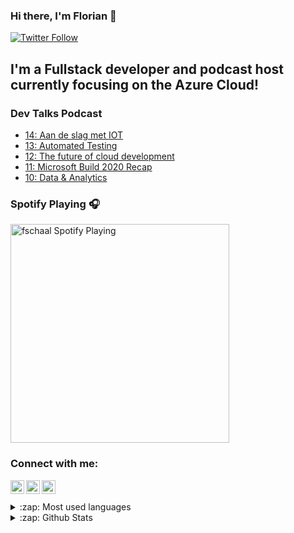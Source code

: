 ### Hi there, I'm Florian 👋
[![Twitter Follow](https://img.shields.io/twitter/follow/fschaal?color=1DA1F2&logo=twitter&style=for-the-badge)](https://twitter.com/intent/follow?original_referer=https%3A%2F%2Fgithub.com%2Ffschaal&screen_name=fschaal)

## I'm a Fullstack developer and podcast host currently focusing on the Azure Cloud!

### Dev Talks Podcast
<!-- DevTalks:START -->
- [14: Aan de slag met IOT](https://anchor.fm/dev-talks/episodes/14-Aan-de-slag-met-IOT-ei61ij)
- [13: Automated Testing](https://anchor.fm/dev-talks/episodes/13-Automated-Testing-ei61i4)
- [12: The future of cloud development](https://anchor.fm/dev-talks/episodes/12-The-future-of-cloud-development-ei61ic)
- [11: Microsoft Build 2020 Recap](https://anchor.fm/dev-talks/episodes/11-Microsoft-Build-2020-Recap-ei61i5)
- [10: Data & Analytics](https://anchor.fm/dev-talks/episodes/10-Data--Analytics-ei61ig)
<!-- DevTalks:END -->

### Spotify Playing 🎧
[<img src="https://novatorem-five.vercel.app/api/spotify-playing" alt="fschaal Spotify Playing" width="350" />](https://open.spotify.com/user/112395701)

### Connect with me:

[<img align="left" alt="codeSTACKr | Twitter" width="22px" src="https://cdn.jsdelivr.net/npm/simple-icons@v3/icons/twitter.svg" />][twitter]
[<img align="left" alt="codeSTACKr | LinkedIn" width="22px" src="https://cdn.jsdelivr.net/npm/simple-icons@v3/icons/linkedin.svg" />][linkedin]
[<img align="left" alt="codeSTACKr | Instagram" width="22px" src="https://cdn.jsdelivr.net/npm/simple-icons@v3/icons/instagram.svg" />][instagram]

[twitter]: https://twitter.com/fschaal
[instagram]: https://instagram.com/keekje
[linkedin]: https://linkedin.com/in/florian-schaal

<br />
<br />
<details>
  <summary>:zap: Most used languages</summary>
  
  [![Top Langs](https://github-readme-stats.vercel.app/api/top-langs/?username=fschaal&hide=css,html)](https://github.com/fschaal/github-readme-stats)

</details>

<details>
  <summary>:zap: Github Stats</summary>
  
  [![Anurag's github stats](https://github-readme-stats.vercel.app/api?username=fschaal&&count_private=true&theme=cobalt)](https://github.com/fschaal/github-readme-stats)
  
</details>

